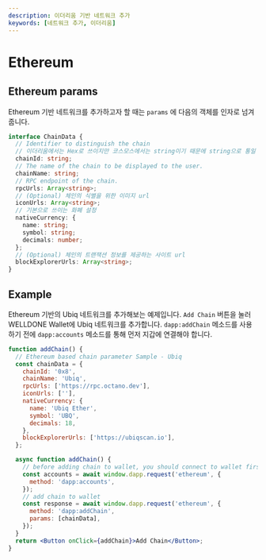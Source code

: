 ```yaml
---
description: 이더리움 기반 네트워크 추가
keywords: [네트워크 추가, 이더리움]
---
```


# Ethereum

## Ethereum params

Ethereum 기반 네트워크를 추가하고자 할 때는 `params` 에 다음의 객체를 인자로 넘겨줍니다.

```typescript title="Ethereum"
interface ChainData {
  // Identifier to distinguish the chain
  // 이더리움에서는 Hex로 쓰이지만 코스모스에서는 string이기 때문에 string으로 통일
  chainId: string;
  // The name of the chain to be displayed to the user.
  chainName: string;
  // RPC endpoint of the chain.
  rpcUrls: Array<string>;
  // (Optional) 체인의 식별을 위한 이미지 url
  iconUrls: Array<string>;
  // 기본으로 쓰이는 화폐 설정
  nativeCurrency: {
    name: string;
    symbol: string;
    decimals: number;
  };
  // (Optional) 체인의 트랜잭션 정보를 제공하는 사이트 url
  blockExplorerUrls: Array<string>;
}
```

## Example

Ethereum 기반의 Ubiq 네트워크를 추가해보는 예제입니다.
`Add Chain` 버튼을 눌러 WELLDONE Wallet에 Ubiq 네트워크를 추가합니다. `dapp:addChain` 메소드를 사용하기 전에 `dapp:accounts` 메소드를 통해 먼저 지갑에 연결해야 합니다.

```jsx live
function addChain() {
  // Ethereum based chain parameter Sample - Ubiq
  const chainData = {
    chainId: '0x8',
    chainName: 'Ubiq',
    rpcUrls: ['https://rpc.octano.dev'],
    iconUrls: [''],
    nativeCurrency: {
      name: 'Ubiq Ether',
      symbol: 'UBQ',
      decimals: 18,
    },
    blockExplorerUrls: ['https://ubiqscan.io'],
  };

  async function addChain() {
    // before adding chain to wallet, you should connect to wallet first
    const accounts = await window.dapp.request('ethereum', {
      method: 'dapp:accounts',
    });
    // add chain to wallet
    const response = await window.dapp.request('ethereum', {
      method: 'dapp:addChain',
      params: [chainData],
    });
  }
  return <Button onClick={addChain}>Add Chain</Button>;
}
```
